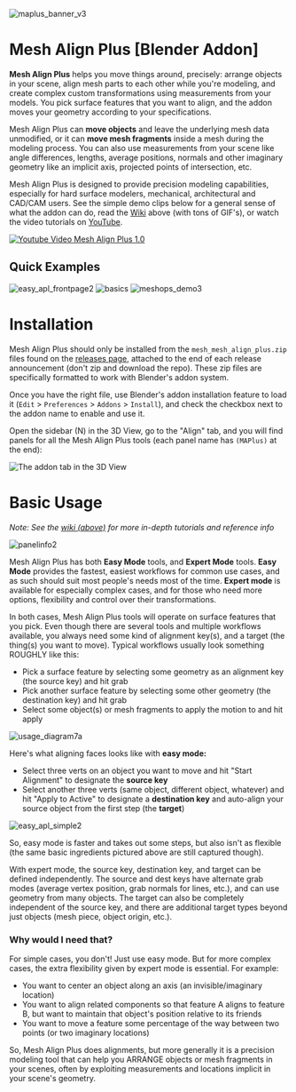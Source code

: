 ![maplus_banner_v3](https://github.com/egtwobits/mesh_mesh_align_plus/assets/104786633/16e67025-49cc-4138-b28c-85c44288d6fd)

# Mesh Align Plus [Blender Addon]

**Mesh Align Plus** helps you move things around, precisely: arrange objects in your scene, align mesh parts to each other while you're modeling, and create complex custom transformations using measurements from your models. You pick surface features that you want to align, and the addon moves your geometry according to your specifications.

Mesh Align Plus can **move objects** and leave the underlying mesh data unmodified, or it can **move mesh fragments** inside a mesh during the modeling process. You can also use measurements from your scene like angle differences, lengths, average positions, normals and other imaginary geometry like an implicit axis, projected points of intersection, etc.

Mesh Align Plus is designed to provide precision modeling capabilities, especially for hard surface modelers, mechanical, architectural and CAD/CAM users. See the simple demo clips below for a general sense of what the addon can do, read the <a href="https://github.com/egtwobits/mesh_mesh_align_plus/wiki">Wiki</a> above (with tons of GIF's), or watch the video tutorials on <a href="https://www.youtube.com/watch?v=2wkWo512mew">YouTube</a>.

[![Youtube Video Mesh Align Plus 1.0](https://i.postimg.cc/43wjMKYL/video-thumb-1.png)](https://www.youtube.com/watch?v=2wkWo512mew)

## Quick Examples

![easy_apl_frontpage2](https://user-images.githubusercontent.com/15041801/231297281-8ac7eca9-74a1-4e25-817c-ed612c0dc317.gif)
![basics](https://user-images.githubusercontent.com/15041801/231297300-6877026b-0da3-4586-b259-9b5a99829c0e.gif)
![meshops_demo3](https://github.com/egtwobits/mesh_mesh_align_plus/assets/15041801/82985eb8-0389-427f-8bad-70a38d30a541)

# Installation

Mesh Align Plus should only be installed from the `mesh_mesh_align_plus.zip` files found on the [releases page](https://github.com/egtwobits/mesh_mesh_align_plus/releases), attached to the end of each release announcement (don't zip and download the repo). These zip files are specifically formatted to work with Blender's addon system.

Once you have the right file, use Blender's addon installation feature to load it (`Edit` > `Preferences` > `Addons` > `Install`), and check the checkbox next to the addon name to enable and use it.

Open the sidebar (N) in the 3D View, go to the "Align" tab, and you will find panels for all the Mesh Align Plus tools (each panel name has `(MAPlus)` at the end):

![The addon tab in the 3D View](https://user-images.githubusercontent.com/15041801/231289939-af304ee9-40e8-4143-bcbf-0b6c84ad6738.png)

# Basic Usage

*Note: See the [wiki (above)](https://github.com/egtwobits/mesh_mesh_align_plus/wiki) for more in-depth tutorials and reference info*

![panelinfo2](https://user-images.githubusercontent.com/15041801/231296982-6c4c8367-c67d-4e28-a9c6-7d5cfe18b95d.png)

Mesh Align Plus has both **Easy Mode** tools, and **Expert Mode** tools. **Easy Mode** provides the fastest, easiest workflows for common use cases, and as such should suit most people's needs most of the time. **Expert mode** is available for especially complex cases, and for those who need more options, flexibility and control over their transformations.

In both cases, Mesh Align Plus tools will operate on surface features that you pick. Even though there are several tools and multiple workflows available, you always need some kind of alignment key(s), and a target (the thing(s) you want to move). Typical workflows usually look something ROUGHLY like this:

- Pick a surface feature by selecting some geometry as an alignment key (the source key) and hit grab
- Pick another surface feature by selecting some other geometry (the destination key) and hit grab
- Select some object(s) or mesh fragments to apply the motion to and hit apply

![usage_diagram7a](https://user-images.githubusercontent.com/15041801/231576070-e052b92e-937d-4a7f-a117-7e13df262d99.png)

Here's what aligning faces looks like with **easy mode:**

- Select three verts on an object you want to move and hit "Start Alignment" to designate the **source key**
- Select another three verts (same object, different object, whatever) and hit "Apply to Active" to designate a **destination key** and auto-align your source object from the first step (the **target**)

![easy_apl_simple2](https://user-images.githubusercontent.com/15041801/232251537-ace16b1a-a10f-473a-a2f8-98be9e2249ff.gif)

So, easy mode is faster and takes out some steps, but also isn't as flexible (the same basic ingredients pictured above are still captured though).

With expert mode, the source key, destination key, and target can be defined independently. The source and dest keys have alternate grab modes (average vertex position, grab normals for lines, etc.), and can use geometry from many objects. The target can also be completely independent of the source key, and there are additional target types beyond just objects (mesh piece, object origin, etc.).

### Why would I need that?

For simple cases, you don't! Just use easy mode. But for more complex cases, the extra flexibility given by expert mode is essential. For example:

- You want to center an object along an axis (an invisible/imaginary location)
- You want to align related components so that feature A aligns to feature B, but want to maintain that object's position relative to its friends
- You want to move a feature some percentage of the way between two points (or two imaginary locations)

So, Mesh Align Plus does alignments, but more generally it is a precision modeling tool that can help you ARRANGE objects or mesh fragments in your scenes, often by exploiting measurements and locations implicit in your scene's geometry.
